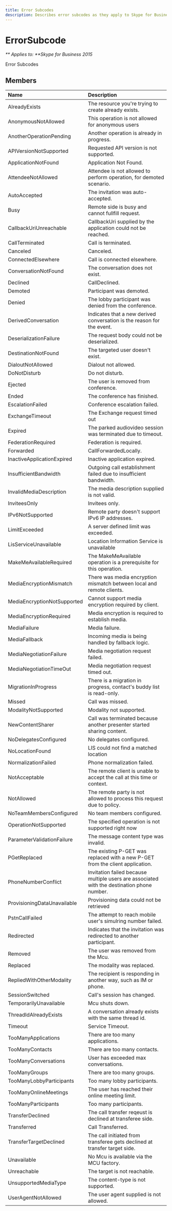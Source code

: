 ```yaml
---
title: Error Subcodes
description: Describes error subcodes as they apply to Skype for Business 2015 and provides a list of related members.
---
```

# ErrorSubcode


_** Applies to: **Skype for Business 2015_

Error Subcodes
            
## Members



|Name|Description|
|:-----|:-----|
|AlreadyExists|The resource you're trying to create already exists.|
|AnonymousNotAllowed|This operation is not allowed for anonymous users|
|AnotherOperationPending|Another operation is already in progress.|
|APIVersionNotSupported|Requested API version is not supported.|
|ApplicationNotFound|Application Not Found.|
|AttendeeNotAllowed|Attendee is not allowed to perform operation, for demoted scenario.|
|AutoAccepted|The invitation was auto-accepted.|
|Busy|Remote side is busy and cannot fullfill request.|
|CallbackUriUnreachable|CallbackUri supplied by the application could not be reached.|
|CallTerminated|Call is terminated.|
|Canceled|Canceled.|
|ConnectedElsewhere|Call is connected elsewhere.|
|ConversationNotFound|The conversation does not exist.|
|Declined|CallDeclined.|
|Demoted|Participant was demoted.|
|Denied|The lobby participant was denied from the conference.|
|DerivedConversation|Indicates that a new derived conversation is the reason for the event.|
|DeserializationFailure|The request body could not be deserialized.|
|DestinationNotFound|The targeted user doesn't exist.|
|DialoutNotAllowed|Dialout not allowed.|
|DoNotDisturb|Do not disturb.|
|Ejected|The user is removed from conference.|
|Ended|The conference has finished.|
|EscalationFailed|Conference escalation failed.|
|ExchangeTimeout|The Exchange request timed out|
|Expired|The parked audiovideo session was terminated due to timeout.|
|FederationRequired|Federation is required.|
|Forwarded|CallForwardedLocally.|
|InactiveApplicationExpired|Inactive application expired.|
|InsufficientBandwidth|Outgoing call establishment failed due to insufficient bandwidth.|
|InvalidMediaDescription|The media description supplied is not valid.|
|InviteesOnly|Invitees only.|
|IPv6NotSupported|Remote party doesn't support IPv6 IP addresses.|
|LimitExceeded|A server defined limit was exceeded.|
|LisServiceUnavailable|Location Information Service is unavailable|
|MakeMeAvailableRequired|The MakeMeAvailable operation is a prerequisite for this operation.|
|MediaEncryptionMismatch|There was media encryption mismatch between local and remote clients.|
|MediaEncryptionNotSupported|Cannot support media encryption required by client.|
|MediaEncryptionRequired|Media encryption is required to establish media.|
|MediaFailure|Media failure.|
|MediaFallback|Incoming media is being handled by fallback logic.|
|MediaNegotiationFailure|Media negotiation request failed.|
|MediaNegotiationTimeOut|Media negotiation request timed out.|
|MigrationInProgress|There is a migration in progress, contact's buddy list is read-only.|
|Missed|Call was missed.|
|ModalityNotSupported|Modality not supported.|
|NewContentSharer|Call was terminated because another presenter started sharing content.|
|NoDelegatesConfigured|No delegates configured.|
|NoLocationFound|LIS could not find a matched location|
|NormalizationFailed|Phone normalization failed.|
|NotAcceptable|The remote client is unable to accept the call at this time or context.|
|NotAllowed|The remote party is not allowed to process this request due to policy.|
|NoTeamMembersConfigured|No team members configured.|
|OperationNotSupported|The specified operation is not supported right now|
|ParameterValidationFailure|The message content type was invalid.|
|PGetReplaced|The existing P-GET was replaced with a new P-GET from the client application.|
|PhoneNumberConflict|Invitation failed because multiple users are associated with the destination phone number.|
|ProvisioningDataUnavailable|Provisioning data could not be retrieved|
|PstnCallFailed|The attempt to reach mobile user's simulring number failed.|
|Redirected|Indicates that the invitation was redirected to another participant.|
|Removed|The user was removed from the Mcu.|
|Replaced|The modality was replaced.|
|RepliedWithOtherModality|The recipient is responding in another way, such as IM or phone.|
|SessionSwitched|Call's session has changed.|
|TemporarilyUnavailable|Mcu shuts down.|
|ThreadIdAlreadyExists|A conversation already exists with the same thread id.|
|Timeout|Service Timeout.|
|TooManyApplications|There are too many applications.|
|TooManyContacts|There are too many contacts.|
|TooManyConversations|User has exceeded max conversations.|
|TooManyGroups|There are too many groups.|
|TooManyLobbyParticipants|Too many lobby participants.|
|TooManyOnlineMeetings|The user has reached their online meeting limit.|
|TooManyParticipants|Too many participants.|
|TransferDeclined|The call transfer reqeust is declined at transferee side.|
|Transferred|Call Transferred.|
|TransferTargetDeclined|The call initiated from transferee gets declined at transfer target side.|
|Unavailable|No Mcu is available via the MCU factory.|
|Unreachable|The target is not reachable.|
|UnsupportedMediaType|The content-type is not supported.|
|UserAgentNotAllowed|The user agent supplied is not allowed.|
